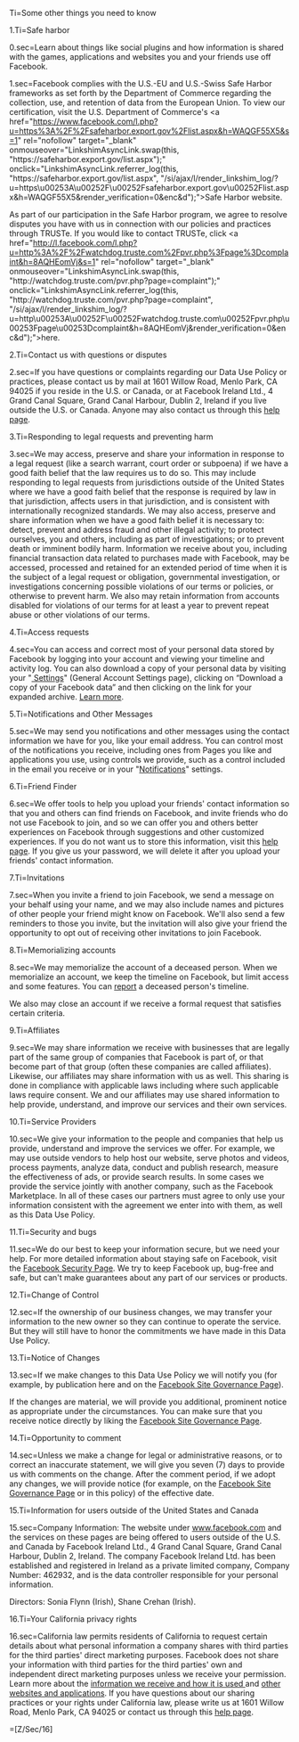 Ti=Some other things you need to know

1.Ti=Safe harbor

0.sec=Learn about things like social plugins and how information is shared with the games, applications and websites you and your friends use off Facebook.

1.sec=Facebook complies with the U.S.-EU and U.S.-Swiss Safe Harbor frameworks as set forth by the Department of Commerce regarding the collection, use, and retention of data from the European Union. To view our certification, visit the U.S. Department of Commerce's <a href="https://www.facebook.com/l.php?u=https%3A%2F%2Fsafeharbor.export.gov%2Flist.aspx&h=WAQGF55X5&s=1" rel="nofollow" target="_blank" onmouseover="LinkshimAsyncLink.swap(this, "https:\/\/safeharbor.export.gov\/list.aspx");" onclick="LinkshimAsyncLink.referrer_log(this, "https:\/\/safeharbor.export.gov\/list.aspx", "\/si\/ajax\/l\/render_linkshim_log\/?u=https\u00253A\u00252F\u00252Fsafeharbor.export.gov\u00252Flist.aspx&h=WAQGF55X5&render_verification=0&enc&d");">Safe Harbor website</a>. <div class="mbl _6q _6t _mf"> As part of our participation in the Safe Harbor program, we agree to resolve disputes you have with us in connection with our policies and practices through TRUSTe. If you would like to contact TRUSTe, click <a href="http://l.facebook.com/l.php?u=http%3A%2F%2Fwatchdog.truste.com%2Fpvr.php%3Fpage%3Dcomplaint&h=8AQHEomVj&s=1" rel="nofollow" target="_blank" onmouseover="LinkshimAsyncLink.swap(this, "http:\/\/watchdog.truste.com\/pvr.php?page=complaint");" onclick="LinkshimAsyncLink.referrer_log(this, "http:\/\/watchdog.truste.com\/pvr.php?page=complaint", "\/si\/ajax\/l\/render_linkshim_log\/?u=http\u00253A\u00252F\u00252Fwatchdog.truste.com\u00252Fpvr.php\u00253Fpage\u00253Dcomplaint&h=8AQHEomVj&render_verification=0&enc&d");">here</a>. </div>

2.Ti=Contact us with questions or disputes

2.sec=If you have questions or complaints regarding our Data Use Policy or practices, please contact us by mail at 1601 Willow Road, Menlo Park, CA 94025 if you reside in the U.S. or Canada, or at Facebook Ireland Ltd., 4 Grand Canal Square, Grand Canal Harbour, Dublin 2, Ireland if you live outside the U.S. or Canada. Anyone may also contact us through this <a href="/help/contact/173545232710000">help page</a>. 

3.Ti=Responding to legal requests and preventing harm

3.sec=We may access, preserve and share your information in response to a legal request (like a search warrant, court order or subpoena) if we have a good faith belief that the law requires us to do so. This may include responding to legal requests from jurisdictions outside of the United States where we have a good faith belief that the response is required by law in that jurisdiction, affects users in that jurisdiction, and is consistent with internationally recognized standards. We may also access, preserve and share information when we have a good faith belief it is necessary to: detect, prevent and address fraud and other illegal activity; to protect ourselves, you and others, including as part of investigations; or to prevent death or imminent bodily harm. Information we receive about you, including financial transaction data related to purchases made with Facebook, may be accessed, processed and retained for an extended period of time when it is the subject of a legal request or obligation, governmental investigation, or investigations concerning possible violations of our terms or policies, or otherwise to prevent harm. We also may retain information from accounts disabled for violations of our terms for at least a year to prevent repeat abuse or other violations of our terms. 

4.Ti=Access requests

4.sec=You can access and correct most of your personal data stored by Facebook by logging into your account and viewing your timeline and activity log. You can also download a copy of your personal data by visiting your "<a href="/settings"> Settings</a>" (General Account Settings page), clicking on “Download a copy of your Facebook data” and then clicking on the link for your expanded archive. <a href="/help/?faq=226281544049399">Learn more</a>. 

5.Ti=Notifications and Other Messages

5.sec=We may send you notifications and other messages using the contact information we have for you, like your email address. You can control most of the notifications you receive, including ones from Pages you like and applications you use, using controls we provide, such as a control included in the email you receive or in your "<a href="/settings?tab=notifications">Notifications</a>" settings. 

6.Ti=Friend Finder

6.sec=We offer tools to help you upload your friends' contact information so that you and others can find friends on Facebook, and invite friends who do not use Facebook to join, and so we can offer you and others better experiences on Facebook through suggestions and other customized experiences. If you do not want us to store this information, visit this <a href="/contact_importer/remove_uploads.php">help page</a>. If you give us your password, we will delete it after you upload your friends' contact information. 

7.Ti=Invitations

7.sec=When you invite a friend to join Facebook, we send a message on your behalf using your name, and we may also include names and pictures of other people your friend might know on Facebook. We'll also send a few reminders to those you invite, but the invitation will also give your friend the opportunity to opt out of receiving other invitations to join Facebook. 

8.Ti=Memorializing accounts

8.sec=We may memorialize the account of a deceased person. When we memorialize an account, we keep the timeline on Facebook, but limit access and some features. You can <a href="/help/contact.php?show_form=deceased">report</a> a deceased person's timeline. <div class="mbl _6q _6t _mf"> We also may close an account if we receive a formal request that satisfies certain criteria. </div>

9.Ti=Affiliates

9.sec=We may share information we receive with businesses that are legally part of the same group of companies that Facebook is part of, or that become part of that group (often these companies are called affiliates). Likewise, our affiliates may share information with us as well. This sharing is done in compliance with applicable laws including where such applicable laws require consent. We and our affiliates may use shared information to help provide, understand, and improve our services and their own services. 

10.Ti=Service Providers

10.sec=We give your information to the people and companies that help us provide, understand and improve the services we offer. For example, we may use outside vendors to help host our website, serve photos and videos, process payments, analyze data, conduct and publish research, measure the effectiveness of ads, or provide search results. In some cases we provide the service jointly with another company, such as the Facebook Marketplace. In all of these cases our partners must agree to only use your information consistent with the agreement we enter into with them, as well as this Data Use Policy. 

11.Ti=Security and bugs

11.sec=We do our best to keep your information secure, but we need your help. For more detailed information about staying safe on Facebook, visit the <a href="/security">Facebook Security Page</a>. We try to keep Facebook up, bug-free and safe, but can't make guarantees about any part of our services or products. 

12.Ti=Change of Control

12.sec=If the ownership of our business changes, we may transfer your information to the new owner so they can continue to operate the service. But they will still have to honor the commitments we have made in this Data Use Policy. 

13.Ti=Notice of Changes

13.sec=If we make changes to this Data Use Policy we will notify you (for example, by publication here and on the <a href="/fbsitegovernance">Facebook Site Governance Page</a>). <div class="mbl _6q _6t _mf"> If the changes are material, we will provide you additional, prominent notice as appropriate under the circumstances. You can make sure that you receive notice directly by liking the <a href="/fbsitegovernance">Facebook Site Governance Page</a>. </div>

14.Ti=Opportunity to comment

14.sec=Unless we make a change for legal or administrative reasons, or to correct an inaccurate statement, we will give you seven (7) days to provide us with comments on the change. After the comment period, if we adopt any changes, we will provide notice (for example, on the <a href=" https://www.facebook.com/fbsitegovernance">Facebook Site Governance Page</a> or in this policy) of the effective date. 

15.Ti=Information for users outside of the United States and Canada

15.sec=Company Information: The website under www.facebook.com and the services on these pages are being offered to users outside of the U.S. and Canada by Facebook Ireland Ltd., 4 Grand Canal Square, Grand Canal Harbour, Dublin 2, Ireland. The company Facebook Ireland Ltd. has been established and registered in Ireland as a private limited company, Company Number: 462932, and is the data controller responsible for your personal information. <div class="mbl _6q _6t _mf"> Directors: Sonia Flynn (Irish), Shane Crehan (Irish). </div>

16.Ti=Your California privacy rights

16.sec=California law permits residents of California to request certain details about what personal information a company shares with third parties for the third parties' direct marketing purposes. Facebook does not share your information with third parties for the third parties' own and independent direct marketing purposes unless we receive your permission. Learn more about the <a href="/about/privacy/your-info"> information we receive and how it is used </a> and <a href="/about/privacy/your-info-on-other"> other websites and applications</a>. If you have questions about our sharing practices or your rights under California law, please write us at 1601 Willow Road, Menlo Park, CA 94025 or contact us through this <a href="/help/contact/173545232710000">help page</a>.

=[Z/Sec/16]